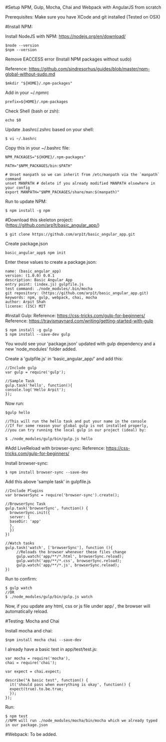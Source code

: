 #Setup NPM, Gulp, Mocha, Chai and Webpack with AngularJS from scratch

Prerequisites: Make sure you have XCode and git installed (Tested on OSX)

#Install NPM:

Install NodeJS with NPM:
https://nodejs.org/en/download/
```
$node --version
$npm --version
```
Remove EACCESS error (Install NPM packages without sudo)

Reference: https://github.com/sindresorhus/guides/blob/master/npm-global-without-sudo.md
```
$mkdir "${HOME}/.npm-packages"
```
Add in your ~/.npmrc
```
prefix=${HOME}/.npm-packages
```
Check Shell (bash or zsh):
```
echo $0
```
Update .bashrc/.zshrc based on your shell:
```
$ vi ~/.bashrc
```
Copy this in your ~/.bashrc file:
```
NPM_PACKAGES="${HOME}/.npm-packages"

PATH="$NPM_PACKAGES/bin:$PATH"

# Unset manpath so we can inherit from /etc/manpath via the `manpath` command
unset MANPATH # delete if you already modified MANPATH elsewhere in your config
export MANPATH="$NPM_PACKAGES/share/man:$(manpath)"
```
Run to update NPM:
```
$ npm install -g npm
```
#Download this skeleton project:
(https://github.com/arp1t/basic_angular_app/)
```
$ git clone https://github.com/arp1t/basic_angular_app.git
```
Create package.json
```
basic_angular_app$ npm init
```
Enter these values to create a package.json:
```
name: (basic_angular_app)
version: (1.0.0) 0.0.1
description: Basic Angular App
entry point: (index.js) gulpfile.js
test command: ./node_modules/.bin/mocha
git repository: (https://github.com/arp1t/basic_angular_app.git)
keywords: npm, gulp, webpack, chai, mocha
author: Arpit Shah
license: (ISC) MIT
```
#Install Gulp:
Reference: https://css-tricks.com/gulp-for-beginners/
Reference: https://travismaynard.com/writing/getting-started-with-gulp
```
$ npm install -g gulp
$ npm install --save-dev gulp
```
You would see your 'package.json' updated with gulp dependency and a new 'node_modules' folder added.

Create a 'gulpfile.js' in 'basic_angular_app/' and add this:
```
//Include gulp
var gulp = require('gulp');

//Sample Task
gulp.task('hello', function(){
console.log('Hello Arpit');
});
```
Now run:
```
$gulp hello

//This will run the hello task and put your name in the console
//If for some reason your global gulp is not installed properly,
//you can try running the local gulp in our project (ideal) by:

$ ./node_modules/gulp/bin/gulp.js hello
```

#Add LiveReload with browser-sync:
Reference: https://css-tricks.com/gulp-for-beginners/

Install browser-sync:
```
$ npm install browser-sync --save-dev
```
Add this above 'sample task' in gulpfile.js
```
//Include Plugins
var browserSync = require('browser-sync').create();

//BrowserSync Task
gulp.task('browserSync', function() {
  browserSync.init({
  server: {
  baseDir: 'app'
  },
  })
})

//Watch tasks
gulp.task('watch', ['browserSync'], function (){
     //Reloads the browser whenever these files change
     gulp.watch('app/**/*.html', browserSync.reload);
     gulp.watch('app/**/*.css', browserSync.reload);
     gulp.watch('app/**/*.js', browserSync.reload);
})
```
Run to confirm:
```
$ gulp watch
//OR
$ ./node_modules/gulp/bin/gulp.js watch
```
Now, if you update any html, css or js file under app/ , the browser will automatically reload.

#Testing: Mocha and Chai

Install mocha and chai:
```
$npm install mocha chai --save-dev
```
I already have a basic test in app/test/test.js:
```
var mocha = require('mocha'),
chai = require('chai');

var expect = chai.expect;

describe("A basic test", function() {
  it('should pass when everything is okay', function() {
  expect(true).to.be.true;
  });
});
```

Run:
```
$ npm test
//NPM will run ./node_modules/mocha/bin/mocha which we already typed in our package.json
```
#Webpack:
To be added.
